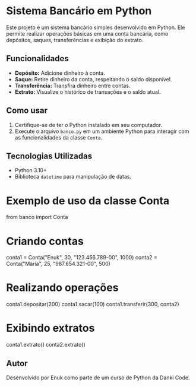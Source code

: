 # Sistema Bancário em Python

Este projeto é um sistema bancário simples desenvolvido em Python. Ele permite realizar operações básicas em uma conta bancária, como depósitos, saques, transferências e exibição do extrato.

## Funcionalidades

- **Depósito:** Adicione dinheiro à conta.
- **Saque:** Retire dinheiro da conta, respeitando o saldo disponível.
- **Transferência:** Transfira dinheiro entre contas.
- **Extrato:** Visualize o histórico de transações e o saldo atual.

## Como usar

1. Certifique-se de ter o Python instalado em seu computador.
2. Execute o arquivo `banco.py` em um ambiente Python para interagir com as funcionalidades da classe `Conta`.

## Tecnologias Utilizadas

- Python 3.10+
- Biblioteca `datetime` para manipulação de datas.

# Exemplo de uso da classe Conta
from banco import Conta

# Criando contas
conta1 = Conta("Enuk", 30, "123.456.789-00", 1000)
conta2 = Conta("Maria", 25, "987.654.321-00", 500)

# Realizando operações
conta1.depositar(200)
conta1.sacar(100)
conta1.transferir(300, conta2)

# Exibindo extratos
conta1.extrato()
conta2.extrato()

## Autor

Desenvolvido por Enuk como parte de um curso de Python da Danki Code.


